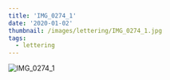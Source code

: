 ```yaml
---
title: 'IMG_0274_1'
date: '2020-01-02'
thumbnail: /images/lettering/IMG_0274_1.jpg
tags:
  - lettering
---
```


![IMG_0274_1](/images/lettering/IMG_0274_1.jpg)
